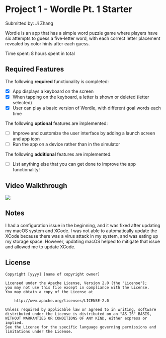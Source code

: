 
# Project 1 - Wordle Pt. 1 Starter

Submitted by: Ji Zhang

Wordle is an app that has a simple word puzzle game where players have six attempts to guess a five-letter word, with each correct letter placement revealed by color hints after each guess.

Time spent: 8 hours spent in total

## Required Features

The following **required** functionality is completed:

- [x] App displays a keyboard on the screen
- [x] When tapping on the keyboard, a letter is shown or deleted (letter selected)
- [x] User can play a basic version of Wordle, with different goal words each time

The following **optional** features are implemented:

- [ ] Improve and customize the user interface by adding a launch screen and app icon
- [ ] Run the app on a device rather than in the simulator

The following **additional** features are implemented:

- [ ] List anything else that you can get done to improve the app functionality!

## Video Walkthrough

<a href="https://www.loom.com/share/3c9b0a33f2264633a764b8d99f7bc914">
    <img style="max-width:300px;" src="https://im4.ezgif.com/tmp/ezgif-4-e5b4e454fb.gif">
</a>


## Notes

I had a configuration issue in the beginning, and it was fixed after updating my macOS system and XCode. I was not able to automatically update the XCode because there was a virus attack in my system, and was eating up my storage space. However, updating macOS helped to mitigate that issue and allowed me to update XCode. 

## License

    Copyright [yyyy] [name of copyright owner]

    Licensed under the Apache License, Version 2.0 (the "License");
    you may not use this file except in compliance with the License.
    You may obtain a copy of the License at

        http://www.apache.org/licenses/LICENSE-2.0

    Unless required by applicable law or agreed to in writing, software
    distributed under the License is distributed on an "AS IS" BASIS,
    WITHOUT WARRANTIES OR CONDITIONS OF ANY KIND, either express or implied.
    See the License for the specific language governing permissions and
    limitations under the License.
